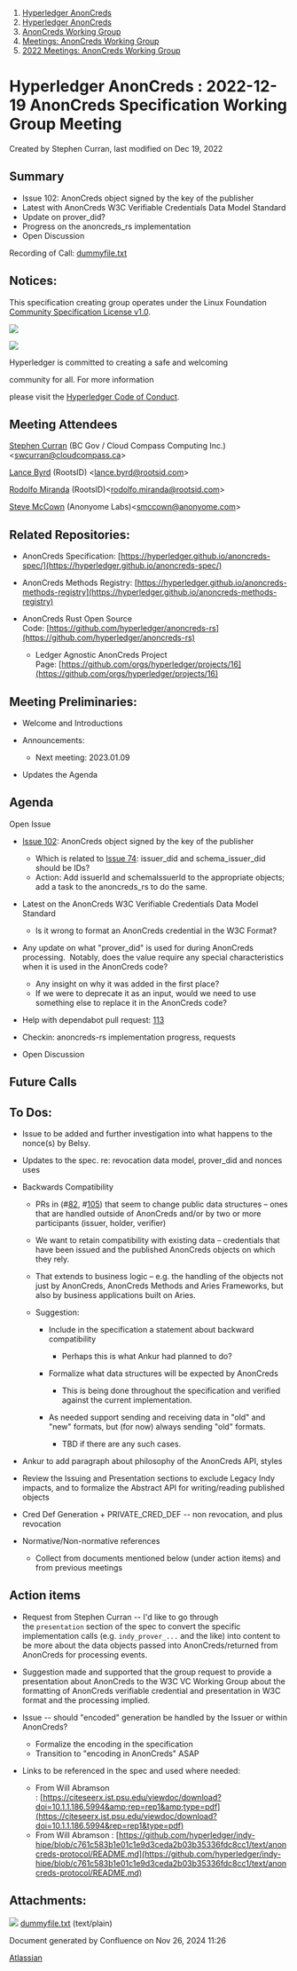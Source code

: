 1. [Hyperledger AnonCreds](index.html)
2. [Hyperledger AnonCreds](Hyperledger-AnonCreds_20283406.html)
3. [AnonCreds Working Group](AnonCreds-Working-Group_20291468.html)
4. [Meetings: AnonCreds Working Group](20291486.html)
5. [2022 Meetings: AnonCreds Working Group](20295016.html)

# Hyperledger AnonCreds : 2022-12-19 AnonCreds Specification Working Group Meeting

Created by Stephen Curran, last modified on Dec 19, 2022

## Summary

- Issue 102: AnonCreds object signed by the key of the publisher
- Latest with AnonCreds W3C Verifiable Credentials Data Model Standard
- Update on prover\_did?
- Progress on the anoncreds\_rs implementation
- Open Discussion

Recording of Call: [dummyfile.txt](#)

## Notices:

This specification creating group operates under the Linux Foundation [Community Specification License v1.0](https://github.com/hyperledger/anoncreds-spec/blob/main/1._Community_Specification_License-v1.md).

![](https://wiki.hyperledger.org/download/attachments/29034696/Antitrustnotice.png?version=1&modificationDate=1581695654000&api=v2)

![](https://wiki.hyperledger.org/download/attachments/2392771/welcome.png?version=2&modificationDate=1572450107000&api=v2)

Hyperledger is committed to creating a safe and welcoming

community for all. For more information

please visit the [Hyperledger Code of Conduct](https://lf-hyperledger.atlassian.net/wiki/spaces/HYP/pages/19595281/Hyperledger+Code+of+Conduct).

## Meeting Attendees

[Stephen Curran](https://lf-hyperledger.atlassian.net/wiki/people/557058:d676f135-ecd6-465b-b7eb-f87976bf4569?ref=confluence) (BC Gov / Cloud Compass Computing Inc.) &lt;swcurran@cloudcompass.ca&gt;

[Lance Byrd](https://lf-hyperledger.atlassian.net/wiki/people/6346b13f754fb6b373b9af19?ref=confluence) (RootsID) &lt;lance.byrd@rootsid.com&gt;

[Rodolfo Miranda](https://lf-hyperledger.atlassian.net/wiki/people/557058:a5a62b78-cc75-4d00-80c0-df455129302a?ref=confluence) (RootsID)&lt;rodolfo.miranda@rootsid.com&gt;

[Steve McCown](https://lf-hyperledger.atlassian.net/wiki/people/712020:6a16994f-5370-4543-a732-609646e7e665?ref=confluence) (Anonyome Labs)&lt;smccown@anonyome.com&gt;

## Related Repositories:

- AnonCreds Specification: [https://hyperledger.github.io/anoncreds-spec/](https://hyperledger.github.io/anoncreds-spec/)
- AnonCreds Methods Registry: [https://hyperledger.github.io/anoncreds-methods-registry](https://hyperledger.github.io/anoncreds-methods-registry)
- AnonCreds Rust Open Source Code: [https://github.com/hyperledger/anoncreds-rs](https://github.com/hyperledger/anoncreds-rs)
  
  - Ledger Agnostic AnonCreds Project Page: [https://github.com/orgs/hyperledger/projects/16](https://github.com/orgs/hyperledger/projects/16)

## Meeting Preliminaries:

- Welcome and Introductions
- Announcements:
  
  - Next meeting: 2023.01.09
- Updates the Agenda

## Agenda

Open Issue

- [Issue 102](https://github.com/hyperledger/anoncreds-spec/issues/102): AnonCreds object signed by the key of the publisher
  
  - Which is related to [Issue 74](https://github.com/hyperledger/anoncreds-spec/issues/74): issuer\_did and schema\_issuer\_did should be IDs?
  - Action: Add issuerId and schemaIssuerId to the appropriate objects; add a task to the anoncreds\_rs to do the same.
- Latest on the AnonCreds W3C Verifiable Credentials Data Model Standard
  
  - Is it wrong to format an AnonCreds credential in the W3C Format?
- Any update on what "prover\_did" is used for during AnonCreds processing.  Notably, does the value require any special characteristics when it is used in the AnonCreds code?
  
  - Any insight on why it was added in the first place?
  - If we were to deprecate it as an input, would we need to use something else to replace it in the AnonCreds code?
- Help with dependabot pull request: [113](https://github.com/hyperledger/anoncreds-spec/pull/113)
- Checkin: anoncreds-rs implementation progress, requests
- Open Discussion

## Future Calls

## To Dos:

- Issue to be added and further investigation into what happens to the nonce(s) by Belsy.
- Updates to the spec. re: revocation data model, prover\_did and nonces uses
- Backwards Compatibility
  
  - PRs in (#[82](https://github.com/hyperledger/anoncreds-spec/pull/82), #[105](https://github.com/hyperledger/anoncreds-spec/pull/105)) that seem to change public data structures – ones that are handled outside of AnonCreds and/or by two or more participants (issuer, holder, verifier)
  - We want to retain compatibility with existing data – credentials that have been issued and the published AnonCreds objects on which they rely.
  - That extends to business logic – e.g. the handling of the objects not just by AnonCreds, AnonCreds Methods and Aries Frameworks, but also by business applications built on Aries.
  - Suggestion:
    
    - Include in the specification a statement about backward compatibility
      
      - Perhaps this is what Ankur had planned to do?
    - Formalize what data structures will be expected by AnonCreds
      
      - This is being done throughout the specification and verified against the current implementation.
    - As needed support sending and receiving data in "old" and "new" formats, but (for now) always sending "old" formats.
      
      - TBD if there are any such cases.
- Ankur to add paragraph about philosophy of the AnonCreds API, styles
- Review the Issuing and Presentation sections to exclude Legacy Indy impacts, and to formalize the Abstract API for writing/reading published objects
- Cred Def Generation + PRIVATE\_CRED\_DEF -- non revocation, and plus revocation
- Normative/Non-normative references
  
  - Collect from documents mentioned below (under action items) and from previous meetings

## Action items

- Request from Stephen Curran -- I'd like to go through the `presentation` section of the spec to convert the specific implementation calls (e.g. `indy_prover_...` and the like) into content to be more about the data objects passed into AnonCreds/returned from AnonCreds for processing events.
- Suggestion made and supported that the group request to provide a presentation about AnonCreds to the W3C VC Working Group about the formatting of AnonCreds verifiable credential and presentation in W3C format and the processing implied.
- Issue -- should "encoded" generation be handled by the Issuer or within AnonCreds?
  
  - Formalize the encoding in the specification
  - Transition to "encoding in AnonCreds" ASAP
- Links to be referenced in the spec and used where needed:
  
  - From Will Abramson : [https://citeseerx.ist.psu.edu/viewdoc/download?doi=10.1.1.186.5994&amp;rep=rep1&amp;type=pdf](https://citeseerx.ist.psu.edu/viewdoc/download?doi=10.1.1.186.5994&rep=rep1&type=pdf)
  - From Will Abramson : [https://github.com/hyperledger/indy-hipe/blob/c761c583b1e01c1e9d3ceda2b03b35336fdc8cc1/text/anoncreds-protocol/README.md](https://github.com/hyperledger/indy-hipe/blob/c761c583b1e01c1e9d3ceda2b03b35336fdc8cc1/text/anoncreds-protocol/README.md)

## Attachments:

![](images/icons/bullet_blue.gif) [dummyfile.txt](attachments/20291716/20295074.txt) (text/plain)

Document generated by Confluence on Nov 26, 2024 11:26

[Atlassian](http://www.atlassian.com/)
